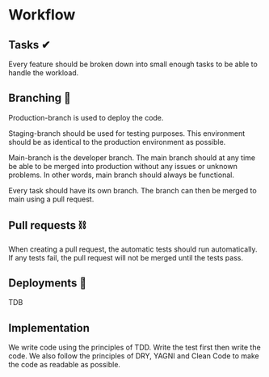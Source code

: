 # Workflow

## Tasks ✔

Every feature should be broken down into small enough tasks to be able to handle the workload.

## Branching 🌿

Production-branch is used to deploy the code.

Staging-branch should be used for testing purposes. This environment should be as identical to the production environment as possible.

Main-branch is the developer branch. The main branch should at any time be able to be merged into production without any issues or unknown problems. In other words, main branch should always be functional.

Every task should have its own branch. The branch can then be merged to main using a pull request.

## Pull requests ⛓

When creating a pull request, the automatic tests should run automatically. If any tests fail, the pull request will not be merged until the tests pass.

## Deployments 🚀

TDB

## Implementation

We write code using the principles of TDD. Write the test first then write the code.
We also follow the principles of DRY, YAGNI and Clean Code to make the code as readable as possible.
